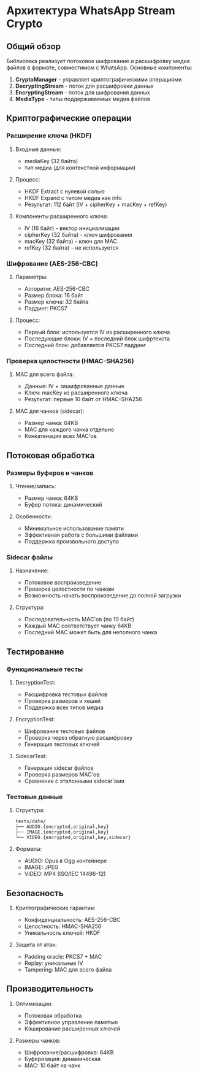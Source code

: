 # Архитектура WhatsApp Stream Crypto

## Общий обзор

Библиотека реализует потоковое шифрование и расшифровку медиа файлов в формате, совместимом с WhatsApp. Основные компоненты:

1. **CryptoManager** - управляет криптографическими операциями
2. **DecryptingStream** - поток для расшифровки данных
3. **EncryptingStream** - поток для шифрования данных
4. **MediaType** - типы поддерживаемых медиа файлов

## Криптографические операции

### Расширение ключа (HKDF)

1. Входные данные:
   - mediaKey (32 байта)
   - тип медиа (для контекстной информации)

2. Процесс:
   - HKDF Extract с нулевой солью
   - HKDF Expand с типом медиа как info
   - Результат: 112 байт (IV + cipherKey + macKey + refKey)

3. Компоненты расширенного ключа:
   - IV (16 байт) - вектор инициализации
   - cipherKey (32 байта) - ключ шифрования
   - macKey (32 байта) - ключ для MAC
   - refKey (32 байта) - не используется

### Шифрование (AES-256-CBC)

1. Параметры:
   - Алгоритм: AES-256-CBC
   - Размер блока: 16 байт
   - Размер ключа: 32 байта
   - Паддинг: PKCS7

2. Процесс:
   - Первый блок: используется IV из расширенного ключа
   - Последующие блоки: IV = последний блок шифртекста
   - Последний блок: добавляется PKCS7 паддинг

### Проверка целостности (HMAC-SHA256)

1. MAC для всего файла:
   - Данные: IV + зашифрованные данные
   - Ключ: macKey из расширенного ключа
   - Результат: первые 10 байт от HMAC-SHA256

2. MAC для чанков (sidecar):
   - Размер чанка: 64KB
   - MAC для каждого чанка отдельно
   - Конкатенация всех MAC'ов

## Потоковая обработка

### Размеры буферов и чанков

1. Чтение/запись:
   - Размер чанка: 64KB
   - Буфер потока: динамический

2. Особенности:
   - Минимальное использование памяти
   - Эффективная работа с большими файлами
   - Поддержка произвольного доступа

### Sidecar файлы

1. Назначение:
   - Потоковое воспроизведение
   - Проверка целостности по чанкам
   - Возможность начать воспроизведение до полной загрузки

2. Структура:
   - Последовательность MAC'ов (по 10 байт)
   - Каждый MAC соответствует чанку 64KB
   - Последний MAC может быть для неполного чанка

## Тестирование

### Функциональные тесты

1. DecryptionTest:
   - Расшифровка тестовых файлов
   - Проверка размеров и хешей
   - Поддержка всех типов медиа

2. EncryptionTest:
   - Шифрование тестовых файлов
   - Проверка через обратную расшифровку
   - Генерация тестовых ключей

3. SidecarTest:
   - Генерация sidecar файлов
   - Проверка размеров MAC'ов
   - Сравнение с эталонными sidecar'ами

### Тестовые данные

1. Структура:
   ```
   tests/data/
   ├── AUDIO.{encrypted,original,key}
   ├── IMAGE.{encrypted,original,key}
   └── VIDEO.{encrypted,original,key,sidecar}
   ```

2. Форматы:
   - AUDIO: Opus в Ogg контейнере
   - IMAGE: JPEG
   - VIDEO: MP4 (ISO/IEC 14496-12)

## Безопасность

1. Криптографические гарантии:
   - Конфиденциальность: AES-256-CBC
   - Целостность: HMAC-SHA256
   - Уникальность ключей: HKDF

2. Защита от атак:
   - Padding oracle: PKCS7 + MAC
   - Replay: уникальные IV
   - Tampering: MAC для всего файла

## Производительность

1. Оптимизации:
   - Потоковая обработка
   - Эффективное управление памятью
   - Кэширование расширенных ключей

2. Размеры чанков:
   - Шифрование/расшифровка: 64KB
   - Буферизация: динамическая
   - MAC: 10 байт на чанк 